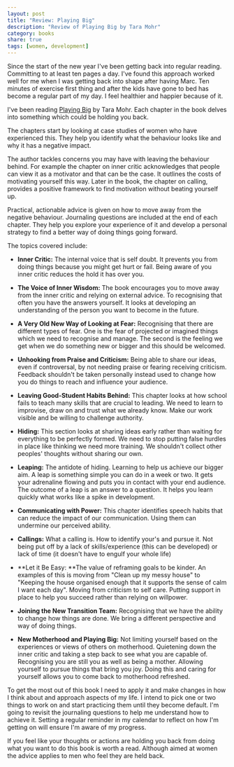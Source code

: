 ```yaml
---
layout: post
title: "Review: Playing Big"
description: "Review of Playing Big by Tara Mohr"
category: books
share: true 
tags: [women, development]
---
```


Since the start of the new year I've been getting back into regular reading. Committing to at least ten pages a day. I've found this approach worked well for me when I was getting back into shape after having Marc. Ten minutes of exercise first thing and after the kids have gone to bed has become a regular part of my day. I feel healthier and happier because of it.

I've been reading [Playing Big](http://amzn.eu/61IiC8X) by Tara Mohr. Each chapter in the book delves into something which could be holding you back. 

The chapters start by looking at case studies of women who have experienced this. They help you identify what the behaviour looks like and why it has a negative impact. 

The author tackles concerns you may have with leaving the behaviour behind. For example the chapter on inner critic acknowledges that people can view it as a motivator and that can be the case. It outlines the costs of motivating yourself this way. Later in the book, the chapter on calling, provides a positive framework to find motivation without beating yourself up. 

Practical, actionable advice is given on how to move away from the negative behaviour. Journaling questions are included at the end of each chapter. They help you explore your experience of it and develop a personal strategy to find a better way of doing things going forward. 

The topics covered include:

* **Inner Critic:** The internal voice that is self doubt. It prevents you from doing things because you might get hurt or fail. Being aware of you inner critic reduces the hold it has over you.


* **The Voice of Inner Wisdom:** The book encourages you to move away from the inner critic and relying on external advice. To recognising that often you have the answers yourself. It looks at developing an understanding of the person you want to become in the future.


* **A Very Old New Way of Looking at Fear:** Recognising that there are different types of fear. One is the fear of projected or imagined things which we need to recognise and manage. The second is the feeling we get when we do something new or bigger and this should be welcomed.


* **Unhooking from Praise and Criticism:** Being able to share our ideas, even if controversal, by not needing praise or fearing receiving criticism. Feedback shouldn't be taken personally instead used to change how you do things to reach and influence your audience.


* **Leaving Good-Student Habits Behind:** This chapter looks at how school fails to teach many skills that are crucial to leading. We need to learn to improvise, draw on and trust what we already know. Make our work visible and be willing to challenge authority.


* **Hiding:** This section looks at sharing ideas early rather than waiting for everything to be perfectly formed. We need to stop putting false hurdles in place like thinking we need more training. We shouldn't collect other peoples' thoughts without sharing our own.


* **Leaping:** The antidote of hiding. Learning to help us achieve our bigger aim. A leap is something simple you can do in a week or two. It gets your adrenaline flowing and puts you in contact with your end audience. The outcome of a leap is an answer to a question. It helps you learn quickly what works like a spike in development. 


* **Communicating with Power:** This chapter identifies speech habits that can reduce the impact of our communication. Using them can undermine our perceived ability.


* **Callings:** What a calling is. How to identify your's and pursue it. Not being put off by a lack of skills/experience (this can be developed) or lack of time (it doesn't have to engulf your whole life)


* **Let it Be Easy: **The value of reframing goals to be kinder. An examples of this is moving from "Clean up my messy house" to "Keeping the house organised enough that it supports the sense of calm I want each day". Moving from criticism to self care. Putting support in place to help you succeed rather than relying on willpower.  


* **Joining the New Transition Team:** Recognising that we have the ability to change how things are done. We bring a different perspective and way of doing things.


* **New Motherhood and Playing Big:** Not limiting yourself based on the  experiences or views of others on motherhood. Quietening down the inner critic and taking a step back to see what you are capable of. Recognising you are still you as well as being a mother. Allowing yourself to pursue things that bring you joy. Doing this and caring for yourself allows you to come back to motherhood refreshed.

To get the most out of this book I  need to apply it and make changes in how I think about and approach aspects of my life. I intend to pick one or two things to work on and start practicing them until they become default. I'm going to revisit the journaling questions to help me understand how to achieve it. Setting a regular reminder in my calendar to reflect on how I'm getting on will ensure I'm aware of my progress.

If you feel like your thoughts or actions are holding you back from doing what you want to do this book is worth a read. Although  aimed at women the advice applies to men who feel they are held back.